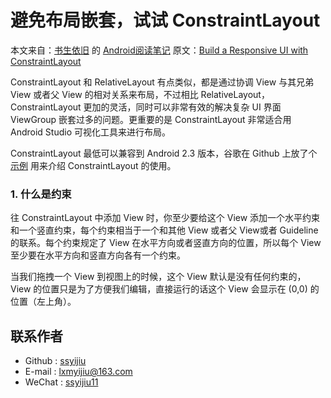 # 避免布局嵌套，试试 ConstraintLayout 



本文来自：[书生依旧](https://github.com/ssyijiu) 的 [Android阅读笔记](https://github.com/ssyijiu/Android-ReadingNotes)
原文：[Build a Responsive UI with ConstraintLayout](https://developer.android.com/training/constraint-layout/index.html#constraints-overview)

ConstraintLayout 和 RelativeLayout 有点类似，都是通过协调 View 与其兄弟 View 或者父 View 的相对关系来布局，不过相比 RelativeLayout，ConstraintLayout 更加的灵活，同时可以非常有效的解决复杂 UI 界面 ViewGroup 嵌套过多的问题。更重要的是 ConstraintLayout 非常适合用 Android Studio 可视化工具来进行布局。

ConstraintLayout 最低可以兼容到 Android 2.3 版本，谷歌在 Github 上放了个 [示例](https://github.com/googlesamples/android-ConstraintLayoutExamples) 用来介绍 ConstraintLayout 的使用。

### 1. 什么是约束

往 ConstraintLayout 中添加 View 时，你至少要给这个 View 添加一个水平约束和一个竖直约束，每个约束相当于一个和其他 View 或者父 View或者 Guideline 的联系。每个约束规定了 View 在水平方向或者竖直方向的位置，所以每个 View 至少要在水平方向和竖直方向各有一个约束。

当我们拖拽一个 View 到视图上的时候，这个 View 默认是没有任何约束的，View 的位置只是为了方便我们编辑，直接运行的话这个 View 会显示在 (0,0) 的位置（左上角）。




## 联系作者
- Github : [ssyijiu](https://github.com/ssyijiu)
- E-mail : lxmyijiu@163.com
- WeChat : [ssyijiu11](http://obe5pxv6t.bkt.clouddn.com/weixin.jpg)